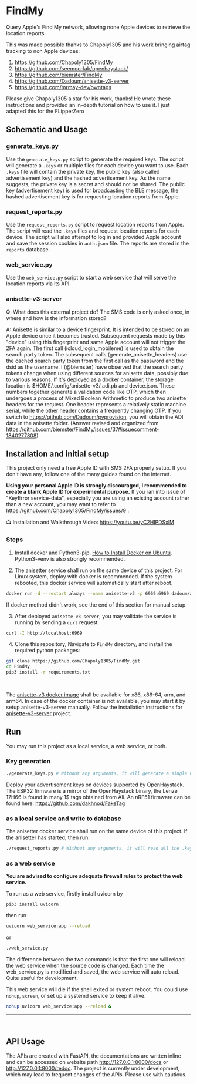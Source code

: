 # FindMy

Query Apple's Find My network, allowing none Apple devices to retrieve the location reports.

This was made possible thanks to Chapoly1305 and his work bringing airtag tracking to non Apple devices:
1. https://github.com/Chapoly1305/FindMy
2. https://github.com/seemoo-lab/openhaystack/
3. https://github.com/biemster/FindMy
4. https://github.com/Dadoum/anisette-v3-server
5. https://github.com/mrmay-dev/owntags

Please give Chapoly1305 a star for his work, thanks!
He wrote these instructions and provided an in-depth tutorial on how to use it. I just adapted this for the FLipperZero

## Schematic and Usage

### generate_keys.py
Use the `generate_keys.py` script to generate the required keys. The script will generate a `.keys`
or multiple files for each device you want to use. Each `.keys` file will contain the private key, the public key
(also called advertisement key) and the hashed advertisement key. As the name suggests, the private key is a secret
and should not be shared. The public key (advertisement key) is used for broadcasting the BLE message, the hashed advertisement key is for requesting location
reports from Apple.

### request_reports.py
Use the `request_reports.py` script to request location reports from Apple. The script will read the `.keys` files and
request location reports for each device. The script will also attempt to log in and provided Apple account and save
the session cookies in `auth.json` file. The reports are stored in the `reports` database.

### web_service.py
Use the `web_service.py` script to start a web service that will serve the location reports via its API.

### anisette-v3-server

Q: What does this external project do? The SMS code is only asked once, in where and how is the information stored?

A: Anisette is similar to a device fingerprint. It is intended to be stored on an Apple device once it becomes trusted. 
Subsequent requests made by this "device" using this fingerprint and same Apple account will not trigger the 2FA again. 
The first call (icloud_login_mobileme) is used to obtain the search party token. The subsequent calls 
(generate_anisette_headers) use the cached search party token from the first call as the password and the dsid as the 
username. I (@biemster) have observed that the search party tokens change when using different sources for anisette data,
possibly due to various reasons. If it's deployed as a docker container, the storage location is $HOME/.config/anisette-v3/
adi.pb and device.json. These numbers together generate a validation code like OTP, which then undergoes a process of 
Mixed Boolean Arithmetic to produce two anisette headers for the request. One header represents a relatively static 
machine serial, while the other header contains a frequently changing OTP. 
If you switch to https://github.com/Dadoum/pyprovision, you will obtain the ADI data in the anisette folder. 
(Answer revised and organized from https://github.com/biemster/FindMy/issues/37#issuecomment-1840277808)

## Installation and initial setup
This project only need a free Apple ID with SMS 2FA properly setup. If you don't have any, follow one of the many 
guides found on the internet. 

**Using your personal Apple ID is strongly discouraged, I recommended to create a blank 
Apple ID for experimental purpose.**  If you ran into issue of "KeyError service-data", especially you are using an existing account rather than a new account, you may want to refer to https://github.com/Chapoly1305/FindMy/issues/9 .


📺 Installation and Walkthrough Video: https://youtu.be/yC2HIPDSxlM


### Steps

1. Install docker and Python3-pip. [How to Install Docker on Ubuntu](https://docs.docker.com/engine/install/ubuntu/). Python3-venv is also strongly recommended.

2. The anisetter service shall run on the same device of this project. For Linux system, deploy with docker is recommended.
If the system rebooted, this docker service will automatically start after reboot.

```bash
docker run -d --restart always --name anisette-v3 -p 6969:6969 dadoum/anisette-v3-server:latest
```
If docker method didn't work, see the end of this section for manual setup.

3. After deployed `anisette-v3-server`, you may validate the service is running by sending a `curl` request:

```bash
curl -I http://localhost:6969
```
4. Clone this repository, Navigate to `FindMy` directory, and install the required python packages:

```bash
git clone https://github.com/Chapoly1305/FindMy.git
cd FindMy
pip3 install -r requirements.txt
```


<br>

The [anisette-v3 docker image](https://hub.docker.com/r/dadoum/anisette-v3-server/tags) shall be available 
for x86, x86-64, arm, and arm64. In case of the docker container is not available, you may start it by setup 
anisette-v3-server manually.
Follow the installation instructions for [anisette-v3-server](https://github.com/Dadoum/anisette-v3-server
) project. 


## Run 
You may run this project as a local service, a web service, or both. 

### Key generation
```bash
./generate_keys.py # Without any arguments, it will generate a single key file and save under current directory.
```

Deploy your advertisement keys on devices supported by OpenHaystack. The ESP32 firmware is a mirror of the 
OpenHaystack binary, the Lenze 17H66 is found in many 1$ tags obtained from Ali. 
An nRF51 firmware can be found here: https://github.com/dakhnod/FakeTag

### as a local service and write to database

The anisetter docker service shall run on the same device of this project. 
If the anisetter has started, then run:

```bash
./request_reports.py # Without any arguments, it will read all the .keys files under current directory.
```

### as a web service
**You are advised to configure adequate firewall rules to protect the web service.**

To run as a web service, firstly install uvicorn by 
```
pip3 install uvicorn
```

then run 
```bash
uvicorn web_service:app --reload
```

or 
```bash
./web_service.py
```
The difference between the two commands is that the first one will reload the web service when the source code is changed. 
Each time the web_service.py is modified and saved, the web service will auto reload. Quite useful for development.

This web service will die if the shell exited or system reboot. You could use `nohup`, `screen`, or set up a systemd service to keep it alive.
```bash
nohup uvicorn web_service:app --reload &
```
---

<br>

## API Usage
The APIs are created with FastAPI, the documentations are written inline and can be accessed on website 
path http://127.0.0.1:8000/docs or http://127.0.0.1:8000/redoc. 
The project is currently under development, which may lead to frequent changes of the APIs. Please use with cautious.
